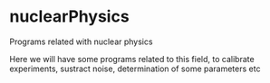 # nuclearPhysics
Programs related with nuclear physics

Here we will have some programs related to this field, to calibrate experiments, sustract noise, determination of some parameters etc
